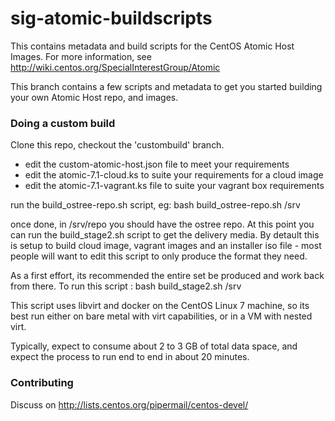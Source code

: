# sig-atomic-buildscripts

This contains metadata and build scripts for the CentOS Atomic Host
Images.  For more information, see
http://wiki.centos.org/SpecialInterestGroup/Atomic

This branch contains a few scripts and metadata to get you started
building your own Atomic Host repo, and images.

### Doing a custom build

Clone this repo, checkout the 'custombuild' branch.
- edit the custom-atomic-host.json file to meet your requirements
- edit the atomic-7.1-cloud.ks to suite your requirements for a cloud
  image
- edit the atomic-7.1-vagrant.ks file to suite your vagrant box
  requirements

run the build_ostree-repo.sh script, eg: 
  bash build_ostree-repo.sh /srv

once done, in /srv/repo you should have the ostree repo. At this point
you can run the build_stage2.sh script to get the delivery media. By
detault this is setup to build cloud image, vagrant images and an 
installer iso file - most people will want to edit this script to only
produce the format they need. 

As a first effort, its recommended the entire set be produced and work
back from there. To run this script :
  bash build_stage2.sh /srv

This script uses libvirt and docker on the CentOS Linux 7 machine, so its
best run either on bare metal with virt capabilities, or in a VM with 
nested virt.

Typically, expect to consume about 2 to 3 GB of total data space, and
expect the process to run end to end in about 20 minutes.

### Contributing

Discuss on http://lists.centos.org/pipermail/centos-devel/

